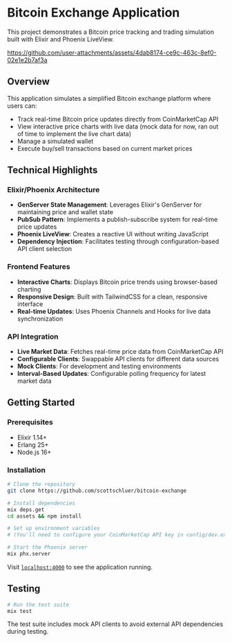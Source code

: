 # Bitcoin Exchange Application

This project demonstrates a Bitcoin price tracking and trading simulation built with Elixir and Phoenix LiveView.

https://github.com/user-attachments/assets/4dab8174-ce9c-463c-8ef0-02e1e2b7af3a

## Overview

This application simulates a simplified Bitcoin exchange platform where users can:

- Track real-time Bitcoin price updates directly from CoinMarketCap API
- View interactive price charts with live data (mock data for now, ran out of time to implement the live chart data)
- Manage a simulated wallet
- Execute buy/sell transactions based on current market prices

## Technical Highlights

### Elixir/Phoenix Architecture

- **GenServer State Management**: Leverages Elixir's GenServer for maintaining price and wallet state
- **PubSub Pattern**: Implements a publish-subscribe system for real-time price updates
- **Phoenix LiveView**: Creates a reactive UI without writing JavaScript
- **Dependency Injection**: Facilitates testing through configuration-based API client selection

### Frontend Features

- **Interactive Charts**: Displays Bitcoin price trends using browser-based charting
- **Responsive Design**: Built with TailwindCSS for a clean, responsive interface
- **Real-time Updates**: Uses Phoenix Channels and Hooks for live data synchronization

### API Integration

- **Live Market Data**: Fetches real-time price data from CoinMarketCap API
- **Configurable Clients**: Swappable API clients for different data sources
- **Mock Clients**: For development and testing environments
- **Interval-Based Updates**: Configurable polling frequency for latest market data

## Getting Started

### Prerequisites

- Elixir 1.14+
- Erlang 25+
- Node.js 16+

### Installation

```bash
# Clone the repository
git clone https://github.com/scottschluer/bitcoin-exchange

# Install dependencies
mix deps.get
cd assets && npm install

# Set up environment variables 
# (You'll need to configure your CoinMarketCap API key in config/dev.exs or via environment variables)

# Start the Phoenix server
mix phx.server
```

Visit [`localhost:4000`](http://localhost:4000) to see the application running.

## Testing

```bash
# Run the test suite
mix test
```

The test suite includes mock API clients to avoid external API dependencies during testing.
